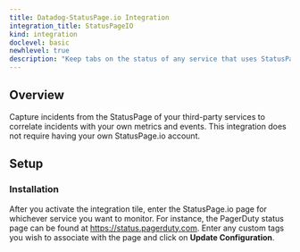 ```yaml
---
title: Datadog-StatusPage.io Integration
integration_title: StatusPageIO
kind: integration
doclevel: basic
newhlevel: true
description: "Keep tabs on the status of any service that uses StatusPage.io."
---
```


## Overview

Capture incidents from the StatusPage of your third-party services to correlate incidents with your own metrics and events. This integration does not require having your own StatusPage.io account.

## Setup
### Installation

After you activate the integration tile, enter the StatusPage.io page for whichever service you want to monitor. For instance, the PagerDuty status page can be found at https://status.pagerduty.com. Enter any custom tags you wish to associate with the page and click on **Update Configuration**.


